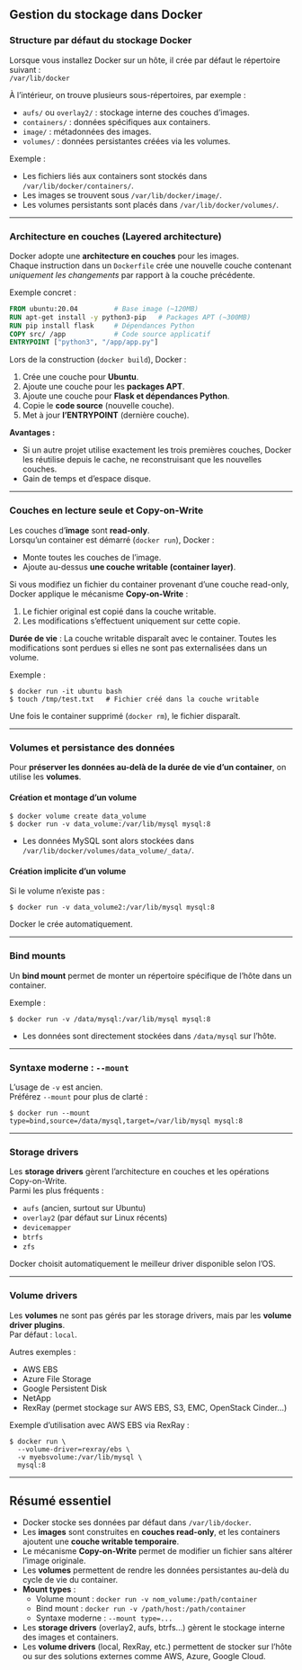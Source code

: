 ## Gestion du stockage dans Docker

### Structure par défaut du stockage Docker

Lorsque vous installez Docker sur un hôte, il crée par défaut le répertoire suivant :  
`/var/lib/docker`

À l’intérieur, on trouve plusieurs sous-répertoires, par exemple :

- `aufs/` ou `overlay2/` : stockage interne des couches d’images.
- `containers/` : données spécifiques aux containers.
- `image/` : métadonnées des images.
- `volumes/` : données persistantes créées via les volumes.

Exemple :
- Les fichiers liés aux containers sont stockés dans `/var/lib/docker/containers/`.
- Les images se trouvent sous `/var/lib/docker/image/`.
- Les volumes persistants sont placés dans `/var/lib/docker/volumes/`.

***

### Architecture en couches (Layered architecture)

Docker adopte une **architecture en couches** pour les images.  
Chaque instruction dans un `Dockerfile` crée une nouvelle couche contenant *uniquement les changements* par rapport à la couche précédente.

Exemple concret :

```Dockerfile
FROM ubuntu:20.04         # Base image (~120MB)
RUN apt-get install -y python3-pip   # Packages APT (~300MB)
RUN pip install flask     # Dépendances Python
COPY src/ /app            # Code source applicatif
ENTRYPOINT ["python3", "/app/app.py"]
```

Lors de la construction (`docker build`), Docker :

1. Crée une couche pour **Ubuntu**.
2. Ajoute une couche pour les **packages APT**.
3. Ajoute une couche pour **Flask et dépendances Python**.
4. Copie le **code source** (nouvelle couche).
5. Met à jour **l’ENTRYPOINT** (dernière couche).

**Avantages :**
- Si un autre projet utilise exactement les trois premières couches, Docker les réutilise depuis le cache, ne reconstruisant que les nouvelles couches.
- Gain de temps et d’espace disque.

***

### Couches en lecture seule et Copy-on-Write

Les couches d’**image** sont **read-only**.  
Lorsqu’un container est démarré (`docker run`), Docker :

- Monte toutes les couches de l’image.
- Ajoute au-dessus **une couche writable (container layer)**.

Si vous modifiez un fichier du container provenant d’une couche read-only, Docker applique le mécanisme **Copy-on-Write** :

1. Le fichier original est copié dans la couche writable.
2. Les modifications s’effectuent uniquement sur cette copie.

**Durée de vie** : La couche writable disparaît avec le container. Toutes les modifications sont perdues si elles ne sont pas externalisées dans un volume.

Exemple :
```
$ docker run -it ubuntu bash
$ touch /tmp/test.txt   # Fichier créé dans la couche writable
```

Une fois le container supprimé (`docker rm`), le fichier disparaît.

***

### Volumes et persistance des données

Pour **préserver les données au-delà de la durée de vie d’un container**, on utilise les **volumes**.

#### Création et montage d’un volume
```
$ docker volume create data_volume
$ docker run -v data_volume:/var/lib/mysql mysql:8
```
- Les données MySQL sont alors stockées dans `/var/lib/docker/volumes/data_volume/_data/`.

#### Création implicite d’un volume
Si le volume n’existe pas :
```
$ docker run -v data_volume2:/var/lib/mysql mysql:8
```
Docker le crée automatiquement.

***

### Bind mounts

Un **bind mount** permet de monter un répertoire spécifique de l’hôte dans un container.

Exemple :
```
$ docker run -v /data/mysql:/var/lib/mysql mysql:8
```
- Les données sont directement stockées dans `/data/mysql` sur l’hôte.

***

### Syntaxe moderne : `--mount`

L’usage de `-v` est ancien.  
Préférez `--mount` pour plus de clarté :
```
$ docker run --mount type=bind,source=/data/mysql,target=/var/lib/mysql mysql:8
```

***

### Storage drivers

Les **storage drivers** gèrent l’architecture en couches et les opérations Copy-on-Write.  
Parmi les plus fréquents :

- `aufs` (ancien, surtout sur Ubuntu)
- `overlay2` (par défaut sur Linux récents)
- `devicemapper`
- `btrfs`
- `zfs`

Docker choisit automatiquement le meilleur driver disponible selon l’OS.

***

### Volume drivers

Les **volumes** ne sont pas gérés par les storage drivers, mais par les **volume driver plugins**.  
Par défaut : `local`.

Autres exemples :
- AWS EBS
- Azure File Storage
- Google Persistent Disk
- NetApp
- RexRay (permet stockage sur AWS EBS, S3, EMC, OpenStack Cinder...)

Exemple d’utilisation avec AWS EBS via RexRay :
```
$ docker run \
  --volume-driver=rexray/ebs \
  -v myebsvolume:/var/lib/mysql \
  mysql:8
```

***

## Résumé essentiel

- Docker stocke ses données par défaut dans `/var/lib/docker`.
- Les **images** sont construites en **couches read-only**, et les containers ajoutent une **couche writable temporaire**.
- Le mécanisme **Copy-on-Write** permet de modifier un fichier sans altérer l’image originale.
- Les **volumes** permettent de rendre les données persistantes au-delà du cycle de vie du container.
- **Mount types** :
    - Volume mount : `docker run -v nom_volume:/path/container`
    - Bind mount : `docker run -v /path/host:/path/container`
    - Syntaxe moderne : `--mount type=...`
- Les **storage drivers** (overlay2, aufs, btrfs...) gèrent le stockage interne des images et containers.
- Les **volume drivers** (local, RexRay, etc.) permettent de stocker sur l’hôte ou sur des solutions externes comme AWS, Azure, Google Cloud.


